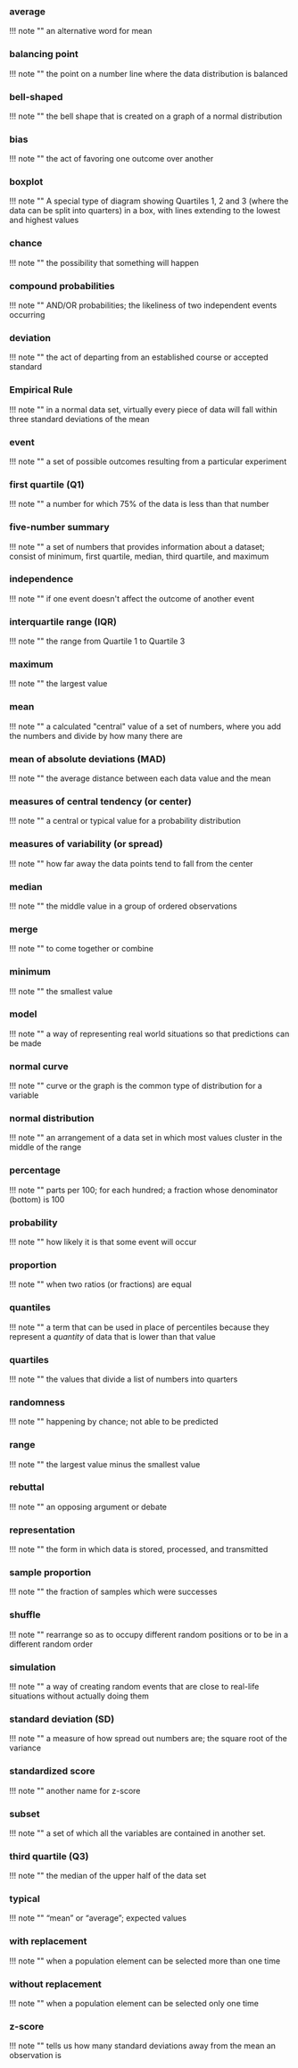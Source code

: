 ### average

!!! note ""
      an alternative word for mean

### balancing point

!!! note ""
      the point on a number line where the data distribution is balanced

### bell-shaped

!!! note ""
      the bell shape that is created on a graph of a normal distribution

### bias

!!! note ""
      the act of favoring one outcome over another

### boxplot

!!! note ""
      A special type of diagram showing Quartiles 1, 2 and 3 (where the data can be split into quarters) in a box, with lines extending to the lowest and highest values

### chance

!!! note ""
      the possibility that something will happen

### compound probabilities

!!! note ""
      AND/OR probabilities; the likeliness of two independent events occurring

### deviation

!!! note ""
      the act of departing from an established course or accepted standard

### Empirical Rule

!!! note ""
      in a normal data set, virtually every piece of data will fall within three standard deviations of the mean

### event

!!! note ""
      a set of possible outcomes resulting from a particular experiment

### first quartile (Q1)

!!! note ""
      a number for which 75% of the data is less than that number

### five-number summary

!!! note ""
      a set of numbers that provides information about a dataset; consist of minimum, first quartile, median, third quartile, and maximum

### independence

!!! note ""
      if one event doesn't affect the outcome of another event

### interquartile range (IQR)

!!! note ""
      the range from Quartile 1 to Quartile 3

### maximum

!!! note ""
      the largest value

### mean

!!! note ""
      a calculated "central" value of a set of numbers, where you add the numbers and divide by how many there are

### mean of absolute deviations (MAD)

!!! note ""
      the average distance between each data value and the mean

### measures of central tendency (or center)

!!! note ""
      a central or typical value for a probability distribution

### measures of variability (or spread)

!!! note ""
      how far away the data points tend to fall from the center

### median

!!! note ""
      the middle value in a group of ordered observations

### merge

!!! note ""
      to come together or combine

### minimum

!!! note ""
      the smallest value

### model

!!! note ""
      a way of representing real world situations so that predictions can be made

### normal curve

!!! note ""
      curve or the graph is the common type of distribution for a variable

### normal distribution

!!! note ""
      an arrangement of a data set in which most values cluster in the middle of the range

### percentage

!!! note ""
      parts per 100; for each hundred; a fraction whose denominator (bottom) is 100

### probability

!!! note ""
      how likely it is that some event will occur

### proportion

!!! note ""
      when two ratios (or fractions) are equal

### quantiles
!!! note ""
      a term that can be used in place of percentiles because they represent a *quantity* of data that is lower than that value

### quartiles

!!! note ""
      the values that divide a list of numbers into quarters

### randomness

!!! note ""
      happening by chance; not able to be predicted

### range

!!! note ""
      the largest value minus the smallest value

### rebuttal

!!! note ""
      an opposing argument or debate

### representation

!!! note ""
      the form in which data is stored, processed, and transmitted

### sample proportion

!!! note ""
      the fraction of samples which were successes

### shuffle

!!! note ""
      rearrange so as to occupy different random positions or to be in a different random order

### simulation

!!! note ""
      a way of creating random events that are close to real-life situations without actually doing them

### standard deviation (SD)

!!! note ""
      a measure of how spread out numbers are; the square root of the variance

### standardized score

!!! note ""
      another name for z-score

### subset

!!! note ""
      a set of which all the variables are contained in another set.

### third quartile (Q3)

!!! note ""
      the median of the upper half of the data set

### typical

!!! note ""
      “mean” or “average”; expected values

### with replacement

!!! note ""
      when a population element can be selected more than one time

### without replacement

!!! note ""
      when a population element can be selected only one time

### z-score

!!! note ""
      tells us how many standard deviations away from the mean an observation is